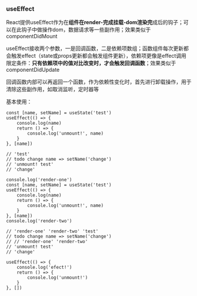 ### useEffect

React提供useEffect作为在**组件在render-完成挂载-dom渲染完**成后的钩子；可以在此钩子中做操作dom，数据请求等一些副作用；效果类似于componentDidMount

useEffect接收两个参数，一是回调函数，二是依赖项数组；函数组件每次更新都会触发effect（state或props更新都会触发组件更新），依赖项更像是effect调用限定条件：**只有依赖项中的值对比改变时，才会触发回调函数**；效果类似于componentDidUpdate


回调函数内部可以再返回一个函数，作为依赖性变化时，首先进行卸载操作，用于清除这些副作用，如取消监听，定时器等

基本使用：
```
const [name, setName] = useState('test')
useEffect(() => {
    console.log(name)
    return () => {
        console.log('unmount!', name)
    }
}, [name])

// 'test'
// todo change name => setName('change')
// 'unmount! test'
// 'change'
```

```
console.log('render-one')
const [name, setName] = useState('test')
useEffect(() => {
    console.log(name)
    return () => {
        console.log('unmount!', name)
    }
}, [name])
console.log('render-two')

// 'render-one' 'render-two' 'test'
// todo change name => setName('change')
// // 'render-one' 'render-two'
// 'unmount! test'
// 'change'

```

```
useEffect(() => {
    console.log('efect!')
    return () => {
        console.log('unmount!')
    }
}, [])

```
